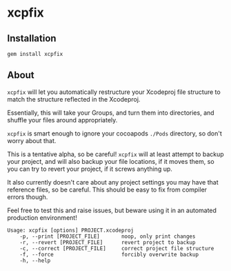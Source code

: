 xcpfix
======

## Installation

`gem install xcpfix`

## About

`xcpfix` will let you automatically restructure your Xcodeproj file structure to match the structure reflected in the Xcodeproj.

Essentially, this will take your Groups, and turn them into directories, and shuffle your files around appropriately.

`xcpfix` is smart enough to ignore your cocoapods `./Pods` directory, so don't worry about that.

This is a tentative alpha, so be careful! `xcpfix` will at least attempt to backup your project, and will also backup your file locations, if it moves them, so you can try to revert your project, if it screws anything up.

It also currently doesn't care about any project settings you may have that reference files, so be careful. This should be easy to fix from compiler errors though.

Feel free to test this and raise issues, but beware using it in an automated production environment!

```
Usage: xcpfix [options] PROJECT.xcodeproj
    -p, --print [PROJECT_FILE]       noop, only print changes
    -r, --revert [PROJECT_FILE]      revert project to backup
    -c, --correct [PROJECT_FILE]     correct project file structure
    -f, --force                      forcibly overwrite backup
    -h, --help
```


